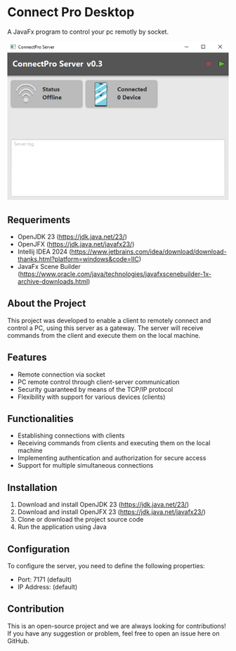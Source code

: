 # Connect Pro Desktop
A JavaFx program to control your pc remotly by socket.

![Image](src/main/resources/images/program/ConnectProServer.png)

## Requeriments
- OpenJDK 23 (https://jdk.java.net/23/)
- OpenJFX (https://jdk.java.net/javafx23/)
- Intellij IDEA 2024 (https://www.jetbrains.com/idea/download/download-thanks.html?platform=windows&code=IIC)
- JavaFx Scene Builder (https://www.oracle.com/java/technologies/javafxscenebuilder-1x-archive-downloads.html)

## About the Project
This project was developed to enable a client to remotely connect and control a PC, using this server as a gateway. The server will receive commands from the client and execute them on the local machine.

## Features

* Remote connection via socket
* PC remote control through client-server communication
* Security guaranteed by means of the TCP/IP protocol
* Flexibility with support for various devices (clients)

## Functionalities

* Establishing connections with clients
* Receiving commands from clients and executing them on the local machine
* Implementing authentication and authorization for secure access
* Support for multiple simultaneous connections

## Installation

1. Download and install OpenJDK 23 (https://jdk.java.net/23/)
2. Download and install OpenJFX 23 (https://jdk.java.net/javafx23/)
3. Clone or download the project source code
4. Run the application using Java

## Configuration

To configure the server, you need to define the following properties:
* Port: 7171 (default)
* IP Address: (default)

## Contribution
This is an open-source project and we are always looking for contributions! If you have any suggestion or problem, feel free to open an issue here on GitHub.
